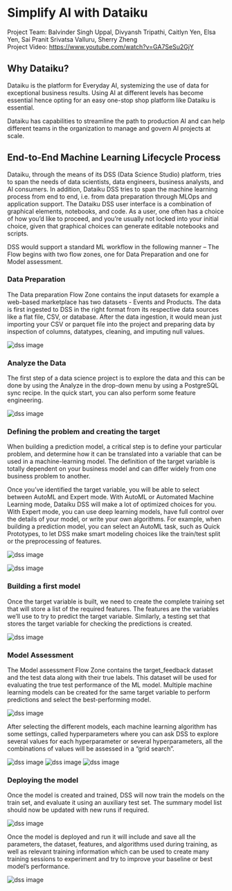 # Simplify AI with Dataiku

Project Team: Balvinder Singh Uppal, Divyansh Tripathi, Caitlyn Yen, Elsa Yen, Sai Pranit Srivatsa Valluru, Sherry Zheng                                   
Project Video: https://www.youtube.com/watch?v=GA7SeSu2GjY 
 
## Why Dataiku?
 
Dataiku is the platform for Everyday AI, systemizing the use of data for exceptional business results. Using AI at different levels has become essential hence opting for an easy one-stop shop platform like Dataiku is essential.
 
Dataiku has capabilities to streamline the path to production AI and can help different teams in the organization to manage and govern AI projects at scale.
 
 
## End-to-End Machine Learning Lifecycle Process
 
Dataiku, through the means of its DSS (Data Science Studio) platform, tries to span the needs of data scientists, data engineers, business analysts, and AI consumers. In addition, Dataiku DSS tries to span the machine learning process from end to end, i.e. from data preparation through MLOps and application support.
The Dataiku DSS user interface is a combination of graphical elements, notebooks, and code. As a user, one often has a choice of how you’d like to proceed, and you’re usually not locked into your initial choice, given that graphical choices can generate editable notebooks and scripts.

DSS would support a standard ML workflow in the following manner –
The Flow begins with two flow zones, one for Data Preparation and one for Model assessment. 

### Data Preparation
The Data preparation Flow Zone contains the input datasets for example a web-based marketplace has two datasets - Events and Products. The data is first ingested to DSS in the right format from its respective data sources like a flat file, CSV, or database. After the data ingestion, it would mean just importing your CSV or parquet file into the project and preparing data by inspection of columns, datatypes, cleaning, and imputing null values.

![dss image](./img/0_1.png "Data prep Step")

### Analyze the Data
The first step of a data science project is to explore the data and this can be done by using the Analyze in the drop-down menu by using a PostgreSQL sync recipe. In the quick start, you can also perform some feature engineering.

![dss image](./img/0.png "Data preview after Cleaning")

### Defining the problem and creating the target
When building a prediction model, a critical step is to define your particular problem, and determine how it can be translated into a variable that can be used in a machine-learning model. The definition of the target variable is totally dependent on your business model and can differ widely from one business problem to another.

Once you’ve identified the target variable, you will be able to select between AutoML and Expert mode. With AutoML or Automated Machine Learning mode, Dataiku DSS will make a lot of optimized choices for you. With Expert mode, you can use deep learning models, have full control over the details of your model, or write your own algorithms. For example, when building a prediction model, you can select an AutoML task, such as Quick Prototypes, to let DSS make smart modeling choices like the train/test split or the preprocessing of features.

![dss image](img/0_3.png "Creating a SQL Recipe")

![dss image](img/1_query.png "Churn Target creation SQL query")

### Building a first model
Once the target variable is built, we need to create the complete training set that will store a list of the required features. The features are the variables we’ll use to try to predict the target variable.
Similarly, a testing set that stores the target variable for checking the predictions is created.

![dss image](img/1.png "AutoML options")

### Model Assessment
The Model assessment Flow Zone contains the target_feedback dataset and the test data along with their true labels. This dataset will be used for evaluating the true test performance of the ML model. Multiple machine learning models can be created for the same target variable to perform predictions and select the best-performing model.

![dss image](img/2.png "Flow for creating test data for Model Assesment")

After selecting the different models, each machine learning algorithm has some settings, called hyperparameters where you can ask DSS to explore several values for each hyperparameter or several hyperparameters, all the combinations of values will be assessed in a “grid search”.

![dss image](img/3_2.png "Hyperparamter Search Options")
![dss image](img/4.png "Model Training")
![dss image](img/5.png "Model Comparison")
 
### Deploying the model
Once the model is created and trained, DSS will now train the models on the train set, and evaluate it using an auxiliary test set. The summary model list should now be updated with new runs if required.

![dss image](img/3.png "Overall Flow for Model Evaluation")

Once the model is deployed and run it will include and save all the parameters, the dataset, features, and algorithms used during training, as well as relevant training information which can be used to create many training sessions to experiment and try to improve your baseline or best model’s performance.

![dss image](img/6.png "Final results on Test Data")


